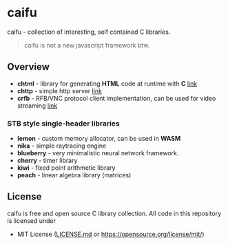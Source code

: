 # caifu

caifu - collection of interesting, self contained C libraries.

> caifu is not a new javascript framework btw.

## Overview
- **chtml** - library for generating **HTML** code at runtime with **C** [link](https://github.com/Maksasj/chtml)
- **chttp** - simple http server [link](https://github.com/Maksasj/chttp)
- **crfb** - RFB/VNC protocol client implementation, can be used for video streaming [link](https://github.com/Maksasj/crfb)

### STB style single-header libraries
- **lemon** - custom memory allocator, can be used in **WASM**
- **nika** - simple raytracing engine
- **blueberry** - very minimalistic neural network framework.
- **cherry** - timer library
- **kiwi** - fixed point arithmetic library
- **peach** - linear algebra library (matrices)

## License
caifu is free and open source C library collection. All code in this repository is licensed under
- MIT License ([LICENSE.md](https://github.com/Maksasj/caifu/blob/master/LICENSE.md) or https://opensource.org/license/mit/)